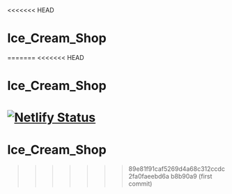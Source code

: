 <<<<<<< HEAD
# Ice_Cream_Shop
=======
<<<<<<< HEAD
# Ice_Cream_Shop
[![Netlify Status](https://api.netlify.com/api/v1/badges/1a239628-7187-4da2-ade8-873f0b1de49f/deploy-status)](https://app.netlify.com/sites/ice-creams-shops/deploys)
=======
# Ice_Cream_Shop
>>>>>>> 89e81f91caf5269d4a68c312ccdc2fa0faeebd6a
>>>>>>> b8b90a9 (first commit)
